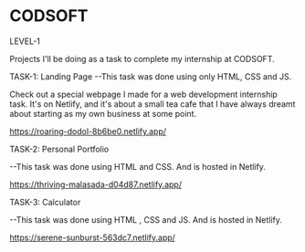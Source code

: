 # CODSOFT 

LEVEL-1

Projects I'll be doing as a task to complete my internship at CODSOFT.


TASK-1: Landing Page
 --This task was done using only HTML, CSS and JS.

Check out a special webpage I made for a web development internship task. It's on Netlify, and it's about a small tea cafe that I have always dreamt about starting as my own business at some point.

https://roaring-dodol-8b6be0.netlify.app/


TASK-2: Personal Portfolio


--This task was done using HTML and CSS. And is hosted in Netlify.

https://thriving-malasada-d04d87.netlify.app/


TASK-3: Calculator

--This task was done using HTML , CSS and JS. And is hosted in Netlify.

https://serene-sunburst-563dc7.netlify.app/
